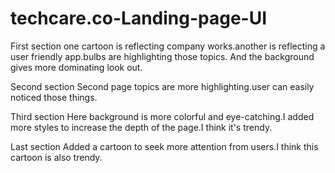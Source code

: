 # techcare.co-Landing-page-UI
First section
one cartoon is reflecting company works.another is reflecting a user friendly app.bulbs are highlighting those topics.
And the background gives more dominating look out.

Second section
Second page topics are more highlighting.user can easily noticed those things.

Third section
Here background is more colorful and eye-catching.I added more styles to increase the depth of the page.I think it's trendy.

Last section
Added a cartoon to seek more attention from users.I think this cartoon is also trendy.
